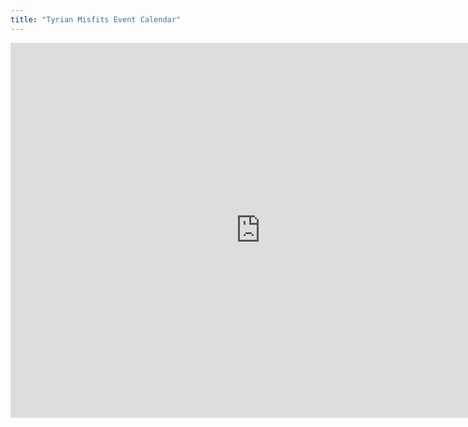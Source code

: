 ```yaml
---
title: "Tyrian Misfits Event Calendar"
---
```


<iframe src="https://calendar.google.com/calendar/embed?src=64vclmfhv655dqsm81pihgudu4%40group.calendar.google.com&ctz=America%2FEdmonton" style="border: 0" width="800" height="600" frameborder="0" scrolling="no"></iframe>
